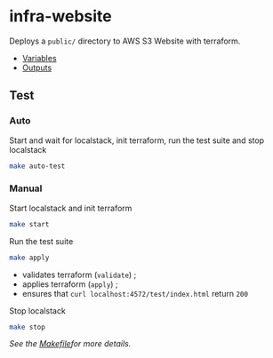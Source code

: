 
# infra-website

Deploys a `public/` directory to AWS S3 Website with terraform.

- [Variables](variables.tf)
- [Outputs](outputs.tf)

## Test

### Auto

Start and wait for localstack, init terraform, run the test suite and stop localstack

```bash
make auto-test
```

### Manual

Start localstack and init terraform

```bash
make start
```

Run the test suite

```bash
make apply
```

- validates terraform (`validate`) ;
- applies terraform (`apply`) ;
- ensures that `curl localhost:4572/test/index.html` return `200`

Stop localstack

```bash
make stop
```

*See the [Makefile](Makefile)for more details.*
